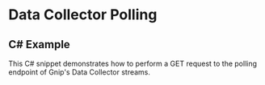 <h1>Data Collector Polling</h1>
<h2>C# Example</h2>
<p>This C# snippet demonstrates how to perform a GET request to the polling endpoint of Gnip's Data Collector streams.